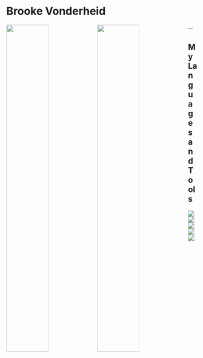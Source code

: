 # Brooke Vonderheid

<img align="left" width="47%" src="https://github-readme-stats.vercel.app/api?username=BrookaBrooke&theme=beufy&show_icons=true"/>

<img align="left" width="47%" src="https://github-readme-stats.vercel.app/api/top-langs/?username=BrookaBrooke&theme=beufy"/>

--

## My Languages and Tools

<img align="left" src="https://img.shields.io/badge/Visual%20Studio%20Code-0078d7.svg?style=for-the-badge&logo=visual-studio-code&logoColor=white"/>

<img align="left" src="https://img.shields.io/badge/python-3670A0?style=for-the-badge&logo=python&logoColor=ffdd54"/>

<img align="left" src="https://img.shields.io/badge/javascript-%23323330.svg?style=for-the-badge&logo=javascript&logoColor=%23F7DF1E"/>

<img align="left" src="https://img.shields.io/badge/django-%23092E20.svg?style=for-the-badge&logo=django&logoColor=white"/>

<img align="left" src="https://img.shields.io/badge/react-%2320232a.svg?style=for-the-badge&logo=react&logoColor=%2361DAFB">
